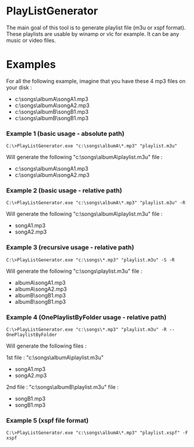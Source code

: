 ﻿# PlayListGenerator

The main goal of this tool is to generate playlist file (m3u or xspf format).
These playlists are usable by winamp or vlc for example.
It can be any music or video files.

# Examples

For all the following example, imagine that you have these 4 mp3 files on your disk :

- c:\songs\albumA\songA1.mp3
- c:\songs\albumA\songA2.mp3
- c:\songs\albumB\songB1.mp3
- c:\songs\albumB\songB1.mp3

### Example 1 (basic usage - absolute path)
```
C:\>PlayListGenerator.exe "c:\songs\albumA\*.mp3" "playlist.m3u"
```

Will generate the following "c:\songs\albumA\playlist.m3u" file :

- c:\songs\albumA\songA1.mp3
- c:\songs\albumA\songA2.mp3

### Example 2 (basic usage - relative path)
```
C:\>PlayListGenerator.exe "c:\songs\albumA\*.mp3" "playlist.m3u" -R
```

Will generate the following "c:\songs\albumA\playlist.m3u" file :

- songA1.mp3
- songA2.mp3

### Example 3 (recursive usage - relative path)
```
C:\>PlayListGenerator.exe "c:\songs\*.mp3" "playlist.m3u" -S -R
```

Will generate the following "c:\songs\playlist.m3u" file :

- albumA\songA1.mp3
- albumA\songA2.mp3
- albumB\songB1.mp3
- albumB\songB1.mp3

### Example 4 (OnePlaylistByFolder usage - relative path)
```
C:\>PlayListGenerator.exe "c:\songs\*.mp3" "playlist.m3u" -R --OnePlaylistByFolder
```

Will generate the following files : 

1st file : "c:\songs\albumA\playlist.m3u" 

- songA1.mp3
- songA2.mp3

2nd file : "c:\songs\albumB\playlist.m3u" file :

- songB1.mp3
- songB1.mp3

### Example 5 (xspf file format)
```
C:\>PlayListGenerator.exe "c:\songs\albumA\*.mp3" "playlist.xspf" -F xspf
```
